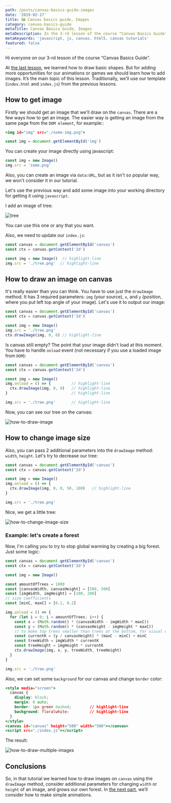 ```yaml
---
path: /posts/canvas-basics-guide-images
date: '2019-02-17'
title: 🖼 Canvas basics guide, Images
category: canvas-basics-guide
metaTitle: Canvas Basics Guide, Images
metaDescription: In the 3-rd lesson of the course "Canvas Basics Guide", we'll learn how to output image on canvas using javascript
metaKeywords: 'javascript, js, canvas, html5, canvas tutorials'
featured: false
---
```


Hi everyone on our 3-rd lesson of the course “Canvas Basics Guide”.

At [the last lesson](/posts/canvas-basics-guide-shapes), we learned how to draw basic shapes. But for adding more opportunities for our animations or games we should learn how to add images. It’s the main topic of this lesson. Traditionally, we’ll use our template (```index.html``` and ```index.js```) from the previous lessons.

## How to get image

Firstly we should get an image that we'll draw on the ```canvas```. There are a few ways how to get an image. The easier way is getting an image from the same page from the ```DOM element```, for example::

```html:title=index.html
<img id="img" src="./some-img.png">
```

```js:title=index.js
const img = document.getElementById('img')
```

You can create your image directly using javascript:

```js:title=index.js
const img = new Image()
img.src = 'some.png'
```

Also, you can create an image via ```data:URL```, but as it isn't so popular way, we won't consider it in our tutorial.

Let's use the previous way and add some image into your working directory for getting it using ```javascript```.

I add an image of tree:

![tree](assets/tree.png)

You can use this one or any that you want.

Also, we need to update our ```index.js```:

```js:title=index.js
const canvas = document.getElementById('canvas')
const ctx = canvas.getContext('2d')

const img = new Image()  // highlight-line
img.src = './tree.png'  // highlight-line
```

## How to draw an image on canvas

It's really easier than you can think. You have to use just the ```drawImage``` method. It has 3 required parameters: ```img``` (your source), ```x```, and ```y``` (position, where you put left top angle of your image). Let's use it to output our image:

```js:title=index.js
const canvas = document.getElementById('canvas')
const ctx = canvas.getContext('2d')

const img = new Image()
img.src = './tree.png'
ctx.drawImage(img, 0, 0) // highlight-line
```

Is canvas still empty? The point that your image didn't load at this moment. You have to handle ```onload``` event (not necessary if you use a loaded image from ```DOM```):

```js:title=index.js
const canvas = document.getElementById('canvas')
const ctx = canvas.getContext('2d')

const img = new Image()
img.onload = () => {         // highlight-line
  ctx.drawImage(img, 0, 0)   // highlight-line
}                            // highlight-line

img.src = './tree.png'       // highlight-line
```

Now, you can see our tree on the canvas:

![how-to-draw-image](assets/how-to-draw-image.png)

## How to change image size

Also, you can pass 2 additional parameters into the ```drawImage``` method: ```width```, ```height```. Let's try to decrease our tree:

```js:title=index.js
const canvas = document.getElementById('canvas')
const ctx = canvas.getContext('2d')

const img = new Image()
img.onload = () => {
  ctx.drawImage(img, 0, 0, 50, 100)   // highlight-line
}

img.src = './tree.png'
```

Nice, we get a little tree:

![how-to-change-image-size](assets/how-to-change-image-size.png)

### Example: let's create a forest

Now, I'm calling you to try to stop global warming by creating a big forest. Just some logic:

```js:title=index.js
const canvas = document.getElementById('canvas')
const ctx = canvas.getContext('2d')

const img = new Image()

const amountOfTrees = 1000
const [canvasWidth, canvasHeight] = [500, 500]
const [imgWidth, imgHeight] = [100, 200]
// size coefficients
const [minC, maxC] = [0.1, 0.2]

img.onload = () => {
  for (let i = 0; i < amountOfTrees; i++) {
    const x = (Math.random() * (canvasWidth - imgWidth * maxC))
    const y = (Math.random() * (canvasHeight - imgHeight * maxC))
    // to make top trees smaller than trees at the bottom, for visual effect
    const currentK = (y / canvasHeight) * (maxC - minC) + minC
    const treeWidth = imgWidth * currentK
    const treeHeight = imgHeight * currentK
    ctx.drawImage(img, x, y, treeWidth, treeHeight)
  }
}

img.src = './tree.png'
```

Also, we can set some ```background``` for our canvas and change ```border``` color:

```html:title=index.html
<style media="screen">
  canvas {
    display: block;
    margin: 0 auto;
    border: 1px green dashed;        // highlight-line
    background: floralwhite;         // highlight-line
  }
</style>
<canvas id="canvas" height="500" width="500"></canvas>
<script src="./index.js"></script>
```

The result:

![how-to-draw-multiple-images](assets/how-to-draw-multiple-images.png)

## Conclusions

So, in that tutorial we learned how to draw images on ```canvas``` using the ```drawImage``` method, consider additional parameters for changing ```width``` or ```height``` of an image, and grows our own forest. In [the next part](/posts/canvas-basics-guide-animations), we’ll consider how to make simple animations.
